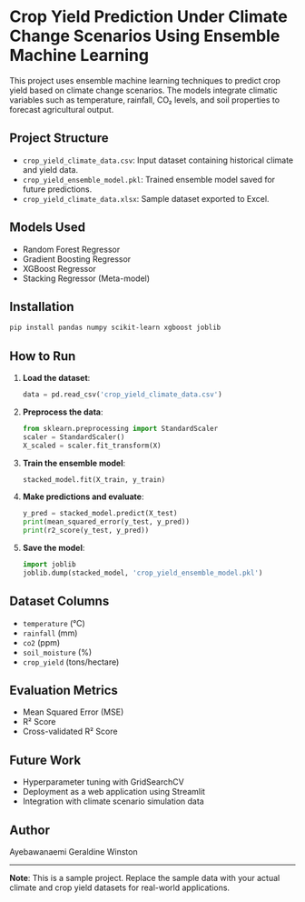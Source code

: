 # Crop Yield Prediction Under Climate Change Scenarios Using Ensemble Machine Learning

This project uses ensemble machine learning techniques to predict crop yield based on climate change scenarios. The models integrate climatic variables such as temperature, rainfall, CO₂ levels, and soil properties to forecast agricultural output.

## Project Structure

- `crop_yield_climate_data.csv`: Input dataset containing historical climate and yield data.
- `crop_yield_ensemble_model.pkl`: Trained ensemble model saved for future predictions.
- `crop_yield_climate_data.xlsx`: Sample dataset exported to Excel.

## Models Used

- Random Forest Regressor
- Gradient Boosting Regressor
- XGBoost Regressor
- Stacking Regressor (Meta-model)

## Installation

```bash
pip install pandas numpy scikit-learn xgboost joblib
```

## How to Run

1. **Load the dataset**:
   ```python
   data = pd.read_csv('crop_yield_climate_data.csv')
   ```

2. **Preprocess the data**:
   ```python
   from sklearn.preprocessing import StandardScaler
   scaler = StandardScaler()
   X_scaled = scaler.fit_transform(X)
   ```

3. **Train the ensemble model**:
   ```python
   stacked_model.fit(X_train, y_train)
   ```

4. **Make predictions and evaluate**:
   ```python
   y_pred = stacked_model.predict(X_test)
   print(mean_squared_error(y_test, y_pred))
   print(r2_score(y_test, y_pred))
   ```

5. **Save the model**:
   ```python
   import joblib
   joblib.dump(stacked_model, 'crop_yield_ensemble_model.pkl')
   ```

## Dataset Columns

- `temperature` (°C)
- `rainfall` (mm)
- `co2` (ppm)
- `soil_moisture` (%)
- `crop_yield` (tons/hectare)

## Evaluation Metrics

- Mean Squared Error (MSE)
- R² Score
- Cross-validated R² Score

## Future Work

- Hyperparameter tuning with GridSearchCV
- Deployment as a web application using Streamlit
- Integration with climate scenario simulation data

## Author

Ayebawanaemi Geraldine Winston

---

**Note**: This is a sample project. Replace the sample data with your actual climate and crop yield datasets for real-world applications.

